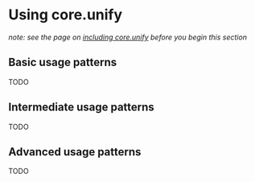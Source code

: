 # Using core.unify

*note: see the page on [including core.unify](./Including.md) before you begin this section*

## Basic usage patterns

TODO

## Intermediate usage patterns

TODO

## Advanced usage patterns

TODO
